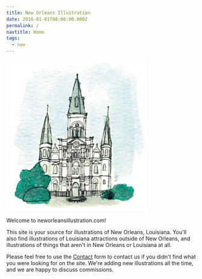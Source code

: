 ```yaml
---
title: New Orleans Illustration
date: 2016-01-01T00:00:00.000Z
permalink: /
navtitle: Home
tags:
  - nav
---
```



![St. Louis Cathedral New Orleans: illustration by David Rhoden](/static/img/stloufinal.jpg "St. Louis Cathedral New Orleans: illustration by David Rhoden")

Welcome to neworleansillustration.com!

This site is your source for illustrations of New Orleans, Louisiana. You'll also find illustrations of Louisiana attractions outside of New Orleans, and illustrations of things that aren't in New Orleans or Louisiana at all.

Please feel free to use the [Contact](neworleansillustration.com/contact) form to contact us if you didn't find what you were looking for on the site. We're adding new illustrations all the time, and we are happy to discuss commissions.
